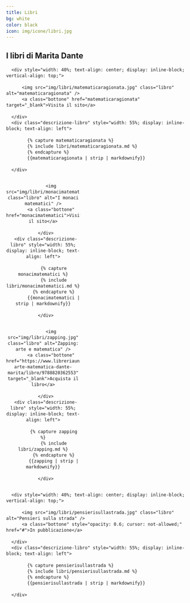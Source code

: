 ```yaml
---
title: Libri
bg: white
color: black
icon: img/icone/libri.jpg
---
```

## I libri di Marita Dante

<div class="carosello" id="carosello-libri" data-slick='{"slidesToShow": 1, "slidesToScroll": 1, "dots": true, "autoplay": true, "speed": 1000, "autoplaySpeed": 4000}'>

  <div>

      <div style="width: 40%; text-align: center; display: inline-block; vertical-align: top;">

	      <img src="img/libri/matematicaragionata.jpg" class="libro" alt="matematicaragionata" />
	      <a class="bottone" href="matematicaragionata" target="_blank">Visita il sito</a>

      </div>
      <div class="descrizione-libro" style="width: 55%; display: inline-block; text-align: left">

            {% capture matematicaragionata %}
            {% include libri/matematicaragionata.md %}
            {% endcapture %}
            {{matematicaragionata | strip | markdownify}}
      
      </div>

  </div>
  
  <div>
      <div style="width: 40%; text-align: center; display: inline-block; vertical-align: top;">

	      <img src="img/libri/monacimatematici.jpg" class="libro" alt="I monaci matematici" />
	      <a class="bottone" href="monacimatematici">Visita il sito</a>

      </div>
      <div class="descrizione-libro" style="width: 55%; display: inline-block; text-align: left">

            {% capture monacimatematici %}
            {% include libri/monacimatematici.md %}
            {% endcapture %}
            {{monacimatematici | strip | markdownify}}
      
      </div>
    
  </div>
  
  <div>
      <div style="width: 40%; text-align: center; display: inline-block; vertical-align: top;">

          <img src="img/libri/zapping.jpg" class="libro" alt="Zapping: arte e matematica" />
	      <a class="bottone" href="https://www.libreriauniversitaria.it/zapping-arte-matematica-dante-marita/libro/9788820362553" target="_blank">Acquista il libro</a>

      </div>
      <div class="descrizione-libro" style="width: 55%; display: inline-block; text-align: left">

            {% capture zapping %}
            {% include libri/zapping.md %}
            {% endcapture %}
            {{zapping | strip | markdownify}}
      
      </div>
    
  </div>
  
  <div>
  
      <div style="width: 40%; text-align: center; display: inline-block; vertical-align: top;">

          <img src="img/libri/pensierisullastrada.jpg" class="libro" alt="Pensieri sulla strada" />
	      <a class="bottone" style="opacity: 0.6; cursor: not-allowed;" href="#">In pubblicazione</a>

      </div>
      <div class="descrizione-libro" style="width: 55%; display: inline-block; text-align: left">

            {% capture pensierisullastrada %}
            {% include libri/pensierisullastrada.md %}
            {% endcapture %}
            {{pensierisullastrada | strip | markdownify}}
            
      </div>
    
  </div>
  
</div>

